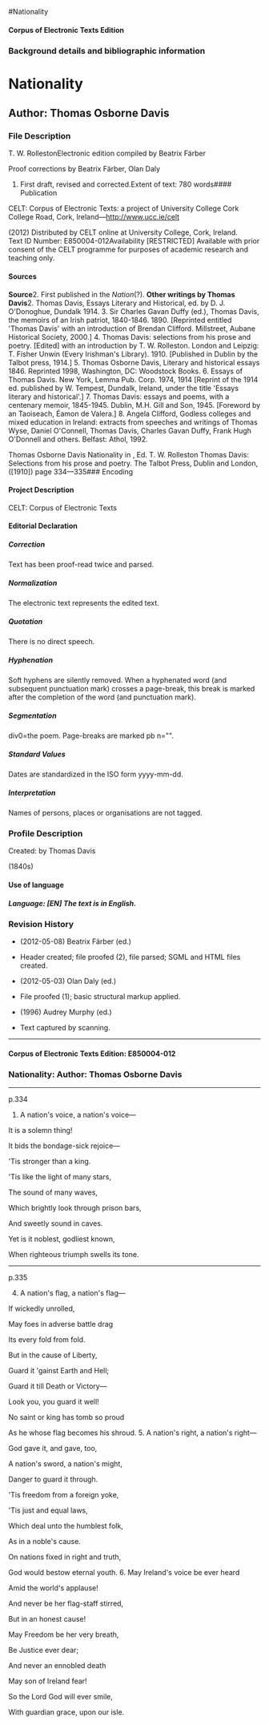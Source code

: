 

#Nationality


<!-- // 
 function footNote(link) {
 openpopup = window.open(link,"openpopup","width=512,height=128,left=256,top=256,resizable=no,scrollbars=1,menubar=1,statusbar=0,toolbar=0");
}
// -->



#### Corpus of Electronic Texts Edition


### Background details and bibliographic information


Nationality
===========


Author: Thomas Osborne Davis
----------------------------


### File Description

T. W. RollestonElectronic edition compiled by Beatrix Färber

Proof corrections by Beatrix Färber, Olan Daly

 1. First draft, revised and corrected.Extent of text: 
780 words#### Publication


CELT: Corpus of Electronic Texts: a project of University College Cork  
College Road, Cork, Ireland—http://www.ucc.ie/celt

 (2012) Distributed by CELT online at University College, Cork, Ireland.  
Text ID Number: E850004-012Availability [RESTRICTED] 
Available with prior consent of the CELT programme for purposes of academic research and teaching only.


#### Sources


**Source**2. First published in the *Nation*(?).
**Other writings by Thomas Davis**2. Thomas Davis, Essays Literary and Historical, ed. by D. J. O'Donoghue, Dundalk 1914.
3. Sir Charles Gavan Duffy (ed.), Thomas Davis, the memoirs of an Irish patriot, 1840-1846. 1890. [Reprinted entitled 'Thomas Davis' with an introduction of Brendan Clifford. Millstreet, Aubane Historical Society, 2000.]
4. Thomas Davis: selections from his prose and poetry. [Edited] with an introduction by T. W. Rolleston. London and Leipzig: T. Fisher Unwin (Every Irishman's Library). 1910. [Published in Dublin by the Talbot press, 1914.]
5. Thomas Osborne Davis, Literary and historical essays 1846. Reprinted 1998, Washington, DC: Woodstock Books.
6. Essays of Thomas Davis. New York, Lemma Pub. Corp. 1974, 1914 [Reprint of the 1914 ed. published by W. Tempest, Dundalk, Ireland, under the title 'Essays literary and historical'.]
7. Thomas Davis: essays and poems, with a centenary memoir, 1845-1945. Dublin, M.H. Gill and Son, 1945. [Foreword by an Taoiseach, Éamon de Valera.]
8. Angela Clifford, Godless colleges and mixed education in Ireland: extracts from speeches and writings of Thomas Wyse, Daniel O'Connell, Thomas Davis, Charles Gavan Duffy, Frank Hugh O'Donnell and others. Belfast: Athol, 1992.

Thomas Osborne Davis Nationality in , Ed. T. W. Rolleston Thomas Davis: Selections from his prose and poetry. The Talbot Press, Dublin and London, ([1910]) page 334—335### Encoding


#### Project Description


CELT: Corpus of Electronic Texts


#### Editorial Declaration


##### Correction


Text has been proof-read twice and parsed.


##### Normalization


The electronic text represents the edited text.


##### Quotation


There is no direct speech.


##### Hyphenation


Soft hyphens are silently removed. When a hyphenated word (and subsequent punctuation mark) crosses a page-break, this break is marked after the completion of the word (and punctuation mark).


##### Segmentation


div0=the poem. Page-breaks are marked pb n="".


##### Standard Values


Dates are standardized in the ISO form yyyy-mm-dd.


##### Interpretation


Names of persons, places or organisations are not tagged.


### Profile Description


Created: by Thomas Davis

 (1840s) 
#### Use of language


##### Language: [EN] The text is in English.


### Revision History


* (2012-05-08) Beatrix Färber (ed.)

* Header created; file proofed (2), file parsed; SGML and HTML files created.
* (2012-05-03) Olan Daly (ed.)

* File proofed (1); basic structural markup applied.
* (1996) Audrey Murphy (ed.)

* Text captured by scanning.




---


#### Corpus of Electronic Texts Edition: E850004-012


### Nationality: Author: Thomas Osborne Davis




---

p.334


1. A nation's voice, a nation's voice—
  
It is a solemn thing!
  
It bids the bondage-sick rejoice—
  
'Tis stronger than a king.
  
'Tis like the light of many stars,
  
The sound of many waves,
  
Which brightly look through prison bars,
  
And sweetly sound in caves.
  
Yet is it noblest, godliest known,
  
When righteous triumph swells its tone.


---

p.335

4. A nation's flag, a nation's flag—
  
If wickedly unrolled,
  
May foes in adverse battle drag
  
Its every fold from fold.
  
But in the cause of Liberty,
  
Guard it 'gainst Earth and Hell;
  
Guard it till Death or Victory—
  
Look you, you guard it well!
  
No saint or king has tomb so proud
  
As he whose flag becomes his shroud.
5. A nation's right, a nation's right—
  
God gave it, and gave, too,
  
A nation's sword, a nation's might,
  
Danger to guard it through.
  
'Tis freedom from a foreign yoke,
  
'Tis just and equal laws,
  
Which deal unto the humblest folk,
  
As in a noble's cause.
  
On nations fixed in right and truth,
  
God would bestow eternal youth.
6. May Ireland's voice be ever heard
  
Amid the world's applause!
  
And never be her flag-staff stirred,
  
But in an honest cause!
  
May Freedom be her very breath,
  
Be Justice ever dear;
  
And never an ennobled death
  
May son of Ireland fear!
  
So the Lord God will ever smile,
  
With guardian grace, upon our isle.








